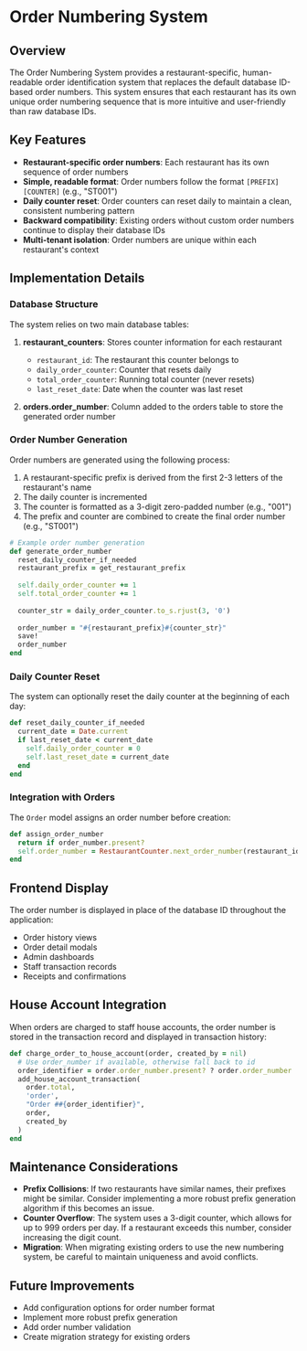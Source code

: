 # Order Numbering System

## Overview

The Order Numbering System provides a restaurant-specific, human-readable order identification system that replaces the default database ID-based order numbers. This system ensures that each restaurant has its own unique order numbering sequence that is more intuitive and user-friendly than raw database IDs.

## Key Features

- **Restaurant-specific order numbers**: Each restaurant has its own sequence of order numbers
- **Simple, readable format**: Order numbers follow the format `[PREFIX][COUNTER]` (e.g., "ST001")
- **Daily counter reset**: Order counters can reset daily to maintain a clean, consistent numbering pattern
- **Backward compatibility**: Existing orders without custom order numbers continue to display their database IDs
- **Multi-tenant isolation**: Order numbers are unique within each restaurant's context

## Implementation Details

### Database Structure

The system relies on two main database tables:

1. **restaurant_counters**: Stores counter information for each restaurant
   - `restaurant_id`: The restaurant this counter belongs to
   - `daily_order_counter`: Counter that resets daily
   - `total_order_counter`: Running total counter (never resets)
   - `last_reset_date`: Date when the counter was last reset

2. **orders.order_number**: Column added to the orders table to store the generated order number

### Order Number Generation

Order numbers are generated using the following process:

1. A restaurant-specific prefix is derived from the first 2-3 letters of the restaurant's name
2. The daily counter is incremented
3. The counter is formatted as a 3-digit zero-padded number (e.g., "001")
4. The prefix and counter are combined to create the final order number (e.g., "ST001")

```ruby
# Example order number generation
def generate_order_number
  reset_daily_counter_if_needed
  restaurant_prefix = get_restaurant_prefix
  
  self.daily_order_counter += 1
  self.total_order_counter += 1
  
  counter_str = daily_order_counter.to_s.rjust(3, '0')
  
  order_number = "#{restaurant_prefix}#{counter_str}"
  save!
  order_number
end
```

### Daily Counter Reset

The system can optionally reset the daily counter at the beginning of each day:

```ruby
def reset_daily_counter_if_needed
  current_date = Date.current
  if last_reset_date < current_date
    self.daily_order_counter = 0
    self.last_reset_date = current_date
  end
end
```

### Integration with Orders

The `Order` model assigns an order number before creation:

```ruby
def assign_order_number
  return if order_number.present?
  self.order_number = RestaurantCounter.next_order_number(restaurant_id)
end
```

## Frontend Display

The order number is displayed in place of the database ID throughout the application:

- Order history views
- Order detail modals
- Admin dashboards
- Staff transaction records
- Receipts and confirmations

## House Account Integration

When orders are charged to staff house accounts, the order number is stored in the transaction record and displayed in transaction history:

```ruby
def charge_order_to_house_account(order, created_by = nil)
  # Use order_number if available, otherwise fall back to id
  order_identifier = order.order_number.present? ? order.order_number : order.id.to_s
  add_house_account_transaction(
    order.total,
    'order',
    "Order ##{order_identifier}",
    order,
    created_by
  )
end
```

## Maintenance Considerations

- **Prefix Collisions**: If two restaurants have similar names, their prefixes might be similar. Consider implementing a more robust prefix generation algorithm if this becomes an issue.
- **Counter Overflow**: The system uses a 3-digit counter, which allows for up to 999 orders per day. If a restaurant exceeds this number, consider increasing the digit count.
- **Migration**: When migrating existing orders to use the new numbering system, be careful to maintain uniqueness and avoid conflicts.

## Future Improvements

- Add configuration options for order number format
- Implement more robust prefix generation
- Add order number validation
- Create migration strategy for existing orders
